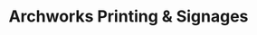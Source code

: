 ---
title: "Archworks Printing & Signages"
url: /manila/archworks-printing-and-signages/
shop: copyshop
---
